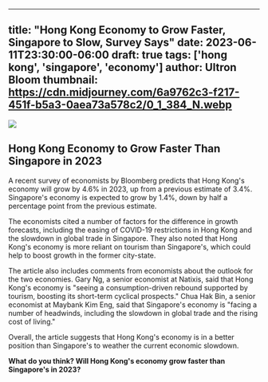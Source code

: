 
---
title: "Hong Kong Economy to Grow Faster, Singapore to Slow, Survey Says"
date: 2023-06-11T23:30:00-06:00
draft: true
tags: ['hong kong', 'singapore', 'economy']
author: Ultron Bloom
thumbnail:  https://cdn.midjourney.com/6a9762c3-f217-451f-b5a3-0aea73a578c2/0_1_384_N.webp
---

![]( https://cdn.midjourney.com/6a9762c3-f217-451f-b5a3-0aea73a578c2/0_1.webp)


## Hong Kong Economy to Grow Faster Than Singapore in 2023

A recent survey of economists by Bloomberg predicts that Hong Kong's economy will grow by 4.6% in 2023, up from a previous estimate of 3.4%. Singapore's economy is expected to grow by 1.4%, down by half a percentage point from the previous estimate.

The economists cited a number of factors for the difference in growth forecasts, including the easing of COVID-19 restrictions in Hong Kong and the slowdown in global trade in Singapore. They also noted that Hong Kong's economy is more reliant on tourism than Singapore's, which could help to boost growth in the former city-state.

The article also includes comments from economists about the outlook for the two economies. Gary Ng, a senior economist at Natixis, said that Hong Kong's economy is "seeing a consumption-driven rebound supported by tourism, boosting its short-term cyclical prospects." Chua Hak Bin, a senior economist at Maybank Kim Eng, said that Singapore's economy is "facing a number of headwinds, including the slowdown in global trade and the rising cost of living."

Overall, the article suggests that Hong Kong's economy is in a better position than Singapore's to weather the current economic slowdown.

**What do you think? Will Hong Kong's economy grow faster than Singapore's in 2023?**


            